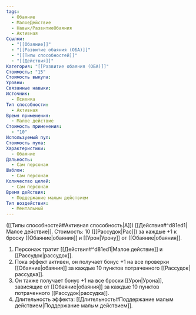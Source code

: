 ```yaml
---
tags:
  - Обаяние
  - МалоеДействие
  - Навык/РазвитиеОбаяния
  - Активная
Ссылки:
  - "[[Обаяние]]"
  - "[[Развитие обаяния (ОБА)]]"
  - "[[Типы способностей]]"
  - "[[Действия]]"
Категория: "[[Развитие обаяния (ОБА)]]"
Стоимость: "15"
Стоимость выкупа: 
Уровни: 
Связанные навыки: 
Источник:
  - Психика
Тип способности:
  - Активная
Время применения:
  - Малое действие
Стоимость применения:
  - "10"
Используемый пул: 
Стоимость пула: 
Характеристики:
  - Обаяние
Дальность:
  - Сам персонаж
Шаблон:
  - Сам персонаж
Количество целей:
  - Сам персонаж
Время действия:
  - Поддержание малым действием
Тип воздействия:
  - Ментальный
---
```

([[Типы способностей#Активная способность|А]]) [[Действия#^d81ed1|Малое действие]]. Стоимость: 10 ([[Рассудок|Рас]]) за каждые +1 к броску [[Обаяние|обаяния]] и [[Урон|Урону]] от [[Обаяние|обаяния]].

1. Персонаж тратит [[Действия#^d81ed1|Малое действие]] и [[Рассудок|рассудок]].
2. Пока эффект активен, он получает бонус +1 на все проверки [[Обаяние|обаяния]] за каждые 10 пунктов потраченного [[Рассудок|рассудка]]. 
3. Он также получает бонус +1 на все броски [[Урон|Урона]], зависящие от [[Обаяние|обаяния]] за каждые 10 пунктов потраченного [[Рассудок|рассудка]].  
4. Длительность эффекта: [[Длительность#Поддержание малым действием|Поддержание малым действием]].
